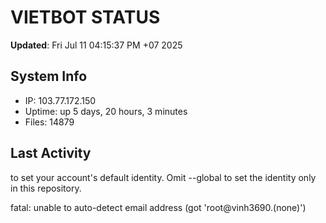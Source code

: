 # VIETBOT STATUS
**Updated**: Fri Jul 11 04:15:37 PM +07 2025

## System Info
- IP: 103.77.172.150
- Uptime: up 5 days, 20 hours, 3 minutes
- Files: 14879

## Last Activity

to set your account's default identity.
Omit --global to set the identity only in this repository.

fatal: unable to auto-detect email address (got 'root@vinh3690.(none)')
